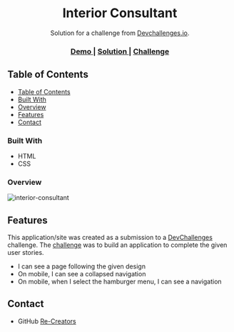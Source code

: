<!-- Please update value in the {}  -->

<h1 align="center">Interior Consultant</h1>

<div align="center">
   Solution for a challenge from  <a href="http://devchallenges.io" target="_blank">Devchallenges.io</a>.
</div>

<div align="center">
  <h3>
    <a href="https://interior-consultant-io.netlify.app/">
      Demo
    </a>
    <span> | </span>
    <a href="https://devchallenges.io/solutions/jRc9Cndzn1CR8ROM1yQt">
      Solution
    </a>
    <span> | </span>
    <a href="https://devchallenges.io/challenges/Jymh2b2FyebRTUljkNcb">
      Challenge
    </a>
  </h3>
</div>

<!-- TABLE OF CONTENTS -->

## Table of Contents

- [Table of Contents](#table-of-contents)  
- [Built With](#built-with)
- [Overview](#overview)
- [Features](#features)
- [Contact](#contact)


### Built With

<!-- This section should list any major frameworks that you built your project using. Here are a few examples.-->

- HTML
- CSS

### Overview
![interior-consultant](https://user-images.githubusercontent.com/51537231/130179905-4d7630b2-ac02-45d6-883f-382a165a3fdf.PNG)

## Features

<!-- List the features of your application or follow the template. Don't share the figma file here :) -->

This application/site was created as a submission to a [DevChallenges](https://devchallenges.io/challenges) challenge. The [challenge](https://devchallenges.io/challenges/rYyhwJAxMfES5jNQ9Ys) was to build an application to complete the given user stories.

- I can see a page following the given design
- On mobile, I can see a collapsed navigation
- On mobile, when I select the hamburger menu, I can see a navigation


## Contact

- GitHub [Re-Creators](https://github.com/Re-Creators)
